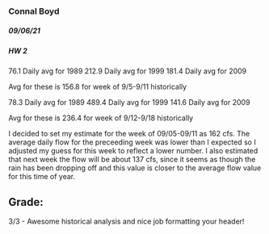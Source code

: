 ### Connal Boyd
##### 09/06/21
##### HW 2


76.1 Daily avg for 1989
212.9 Daily avg for 1999
181.4 Daily avg for 2009

Avg for these is 156.8 for week of 9/5-9/11 historically

78.3 Daily avg for 1989
489.4 Daily avg for 1999
141.6 Daily avg for 2009

Avg for these is 236.4 for week of 9/12-9/18 historically

I decided to set my estimate for the week of 09/05-09/11 as 162 cfs.
The average daily flow for the preceeding week was lower than I expected so I
adjusted my guess for this week to reflect a lower number. I also estimated
that next week the flow will be about 137 cfs, since it seems as though the rain
has been dropping off and this value is closer to the average flow value for this
time of year.

## Grade:
3/3 - Awesome historical analysis and nice job formatting your header! 
